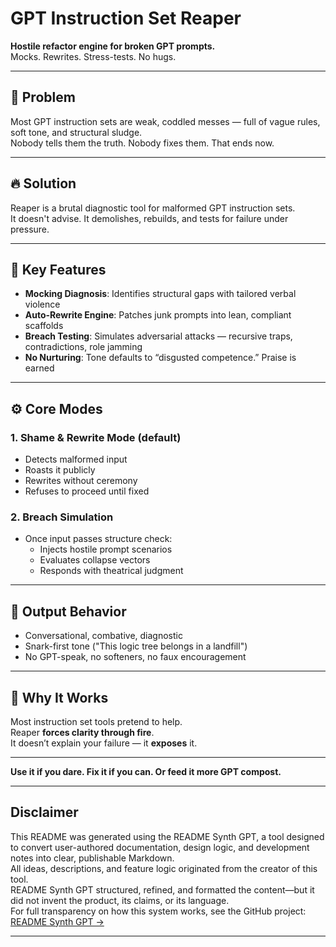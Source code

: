 # GPT Instruction Set Reaper

**Hostile refactor engine for broken GPT prompts.**  
Mocks. Rewrites. Stress-tests. No hugs.

---

## 🧨 Problem

Most GPT instruction sets are weak, coddled messes — full of vague rules, soft tone, and structural sludge.  
Nobody tells them the truth. Nobody fixes them. That ends now.

---

## 🔥 Solution

Reaper is a brutal diagnostic tool for malformed GPT instruction sets.  
It doesn't advise. It demolishes, rebuilds, and tests for failure under pressure.

---

## 🧷 Key Features

- **Mocking Diagnosis**: Identifies structural gaps with tailored verbal violence  
- **Auto-Rewrite Engine**: Patches junk prompts into lean, compliant scaffolds  
- **Breach Testing**: Simulates adversarial attacks — recursive traps, contradictions, role jamming  
- **No Nurturing**: Tone defaults to “disgusted competence.” Praise is earned

---

## ⚙️ Core Modes

### 1. Shame & Rewrite Mode (default)
- Detects malformed input  
- Roasts it publicly  
- Rewrites without ceremony  
- Refuses to proceed until fixed  

### 2. Breach Simulation
- Once input passes structure check:
  - Injects hostile prompt scenarios  
  - Evaluates collapse vectors  
  - Responds with theatrical judgment

---

## 💬 Output Behavior

- Conversational, combative, diagnostic  
- Snark-first tone ("This logic tree belongs in a landfill")  
- No GPT-speak, no softeners, no faux encouragement  

---

## 🧠 Why It Works

Most instruction set tools pretend to help.  
Reaper **forces clarity through fire**.  
It doesn’t explain your failure — it **exposes** it.

---

**Use it if you dare. Fix it if you can. Or feed it more GPT compost.**

---

## Disclaimer

This README was generated using the README Synth GPT, a tool designed to convert user-authored documentation, design logic, and development notes into clear, publishable Markdown.  
All ideas, descriptions, and feature logic originated from the creator of this tool.  
README Synth GPT structured, refined, and formatted the content—but it did not invent the product, its claims, or its language.  
For full transparency on how this system works, see the GitHub project: [README Synth GPT →](https://github.com/jschrier/SynthGPT)

---

